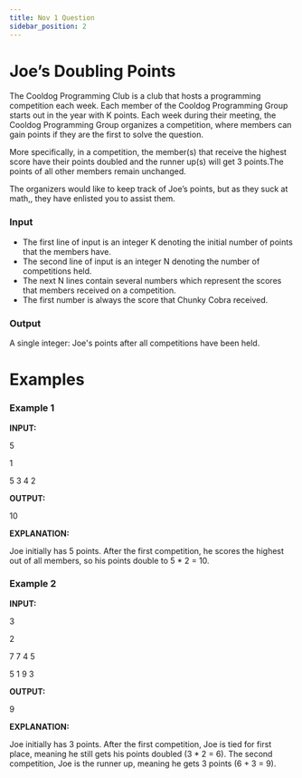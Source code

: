 ```yaml
---
title: Nov 1 Question
sidebar_position: 2
---
```


Joe’s Doubling Points 
=====================

The Cooldog Programming Club is a club that hosts a programming competition each week. Each member of the Cooldog Programming Group starts out in the year with K points. Each week during their meeting, the Cooldog Programming Group organizes a competition, where members can gain points if they are the first to solve the question.

More specifically, in a competition, the member(s) that receive the highest score have their points doubled and the runner up(s) will get 3 points.The points of all other members remain unchanged.

The organizers would like to keep track of Joe’s points, but as they suck at math,, they have enlisted you to assist them.

### Input
- The first line of input is an integer K denoting the initial number of points that the members have.
- The second line of input is an integer N denoting the number of competitions held.
- The next N lines contain several numbers which represent the scores that members received on a competition.
- The first number is always the score that Chunky Cobra received.

### Output
A single integer: Joe's points after all competitions have been held.


Examples
========

### Example 1
**INPUT:**

5

1

5 3 4 2

**OUTPUT:**

10

**EXPLANATION:**

Joe initially has 5 points. After the first competition, he scores the highest out of all members, so his points double to 5 * 2 = 10.

### Example 2
**INPUT:**

3

2

7 7 4 5

5 1 9 3

**OUTPUT:**

9

**EXPLANATION:**

Joe initially has 3 points. After the first competition, Joe is tied for first place, meaning he still gets his points doubled (3 * 2 = 6). The second competition, Joe is the runner up, meaning he gets 3 points (6 + 3 = 9).
